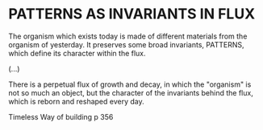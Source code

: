 # PATTERNS AS INVARIANTS IN FLUX

The organism which exists today is made of different materials from the organism of yesterday. It preserves some broad invariants, PATTERNS, which define its character within the flux.

(...)

There is a perpetual flux of growth and decay, in which the "organism" is not so much an object, but the character of the invariants behind the flux, which is reborn and reshaped every day.

Timeless Way of building p 356

